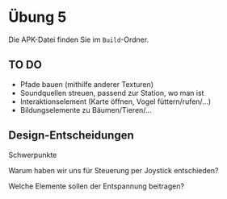 # Übung 5

Die APK-Datei finden Sie im `Build`-Ordner.



## TO DO

- Pfade bauen (mithilfe anderer Texturen)
- Soundquellen streuen, passend zur Station, wo man ist
- Interaktionselement (Karte öffnen, Vogel füttern/rufen/...)
- Bildungselemente zu Bäumen/Tieren/...



## Design-Entscheidungen

Schwerpunkte

Warum haben wir uns für Steuerung per Joystick entschieden?

Welche Elemente sollen der Entspannung beitragen?